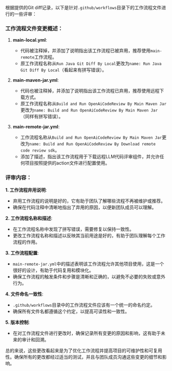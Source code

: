 根据提供的Git diff记录，以下是针对`.github/workflows`目录下的工作流程文件进行的一些评审：

### 工作流程文件变更概述：

1. **main-local.yml**:
   - 代码被注释掉，并添加了说明指出该工作流程已被弃用，推荐使用`main-remote`工作流程。
   - 原工作流程名称从`Run Java Git Diff By Local`更改为`name: Run Java Git Diff By Local`（看起来有拼写错误）。

2. **main-maven-jar.yml**:
   - 代码也被注释掉，并添加了说明指出该工作流程已弃用，推荐使用远程下载方式。
   - 原工作流程名称从`Build and Run OpenAiCodeReview By Main Maven Jar`更改为`name: Build and Run OpenAiCodeReview By Main Maven Jar`（同样有拼写错误）。

3. **main-remote-jar.yml**:
   - 工作流程名称从`Build and Run OpenAiCodeReview By Main Maven Jar`更改为`name: Build and Run OpenAiCodeReview By Download remote code review sdk`。
   - 添加了描述，指出该工作流程用于下载远程LLM代码评审组件，并允许任何项目按照提供的action文件进行配置使用。

### 评审内容：

**1. 工作流程弃用说明**:
   - 弃用工作流程的说明是好的，它有助于团队了解哪些流程不再被维护或推荐。
   - 确保在代码注释中清晰地指出了弃用的原因，以便新团队成员可以理解。

**2. 工作流程名称和描述**:
   - 在工作流程名称中发现了拼写错误，需要修复以保持一致性。
   - 更改工作流程名称和描述以反映其当前用途是好的，有助于团队理解每个工作流程的作用。

**3. 工作流程配置**:
   - `main-remote-jar.yml`中的描述表明该工作流程允许其他项目使用，这是一个很好的设计，有助于代码复用和模块化。
   - 确保工作流程的触发条件和步骤是清晰和正确的，以避免不必要的失败或意外行为。

**4. 文件命名一致性**:
   - `.github/workflows`目录中的工作流程文件应该有一个统一的命名约定。
   - 确保所有文件名都遵循这个约定，以提高可读性和一致性。

**5. 版本控制**:
   - 在对工作流程文件进行更改时，确保记录所有变更的原因和影响，这有助于未来的审计和回溯。

总的来说，这些更改看起来是为了优化工作流程并提高项目的可维护性和可复用性。确保所有的更改都经过适当的测试，并且与团队成员沟通这些变更的细节和影响。